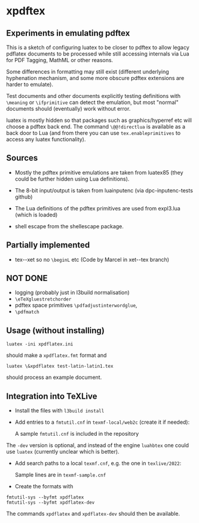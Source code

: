 # xpdftex

## Experiments in emulating pdftex

This is a sketch of configuring luatex to be closer to pdftex to allow
legacy pdflatex documents to be processed while still accessing
internals via Lua for PDF Tagging, MathML or other reasons.

Some differences in formatting may still exist (different underlying
hyphenation mechanism, and some more obscure pdftex extensions are
harder to emulate).

Test documents and other documents explicitly testing definitions
with `\meaning` or `\ifprimitive` can detect the emulation, but most
"normal" documents should (eventually) work without error.

luatex is mostly hidden so that packages such as graphics/hyperref etc
will choose a pdftex back end. The command `\@@!directlua` is available
as a back door to Lua (and from there you can use `tex.enableprimitives`
to access any luatex functionality).

## Sources

 - Mostly the pdftex primitive emulations are taken from luatex85
   (they could be further hidden using Lua definitions).

 - The 8-bit input/output is taken from luainputenc (via dpc-inputenc-tests github)

 - The Lua definitions of the pdftex primitives are used from expl3.lua (which is loaded)
 
 -  shell escape from the shellescape package.



## Partially implemented

 -  tex--xet so no `\beginL` etc  (Code by Marcel in xet--tex branch)

## NOT DONE

 -  logging (probably just in l3build normalisation)
 -  `\eTeXgluestretchorder`
 -  pdftex space primitives `\pdfadjustinterwordglue`,
 -  `\pdfmatch`




## Usage (without installing)

```
luatex -ini xpdflatex.ini
```

should make a `xpdflatex.fmt` format and

```
luatex \&xpdflatex test-latin-latin1.tex
```

should process an example document.


## Integration into TeXLive

* Install the files with `l3build install`

* Add entries to a `fmtutil.cnf` in `texmf-local/web2c` (create it if
needed):

  A sample `fmtutil.cnf` is included in the repository


The `-dev` version is optional, and instead of the engine `luahbtex`
one could use `luatex` (currently unclear which is better).

* Add search paths to a local `texmf.cnf`, e.g. the one in
`texlive/2022`:

  Sample lines are in `texmf-sample.cnf`

* Create the formats with

~~~~
fmtutil-sys --byfmt xpdflatex
fmtutil-sys --byfmt xpdflatex-dev
~~~~

   The commands `xpdflatex` and `xpdflatex-dev` should then be available.




